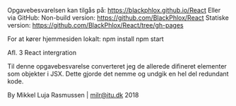 Opgavebesvarelsen kan tilgås på:
    https://blackphlox.github.io/React
Eller via GitHub:
    Non-build version:
        https://github.com/BlackPhlox/React
    Statiske version:
        https://github.com/BlackPhlox/React/tree/gh-pages

For at kører hjemmesiden lokalt:
npm install
npm start
	
Afl. 3 React intergration

Til denne opgavebesvarelse converteret jeg de
allerede difineret elementer som objekter i JSX.
Dette gjorde det nemme og undgik en hel del 
redundant kode. 

By Mikkel Luja Rasmussen | milr@itu.dk 2018
